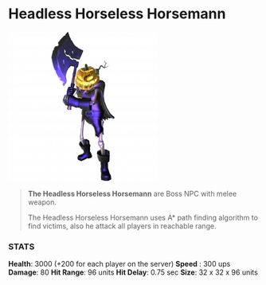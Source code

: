 # Headless Horseless Horsemann

![](../../images/npc/hhh.png)

> **The Headless Horseless Horsemann** are Boss NPC with melee weapon.
>
> The Headless Horseless Horsemann uses A* path finding algorithm to find victims, also he attack all players in reachable range.

### STATS

**Health**: 3000 (+200 for each player on the server)
**Speed** : 300 ups
**Damage**: 80
**Hit Range**: 96 units
**Hit Delay**: 0.75 sec
**Size**: 32 x 32 x 96 units